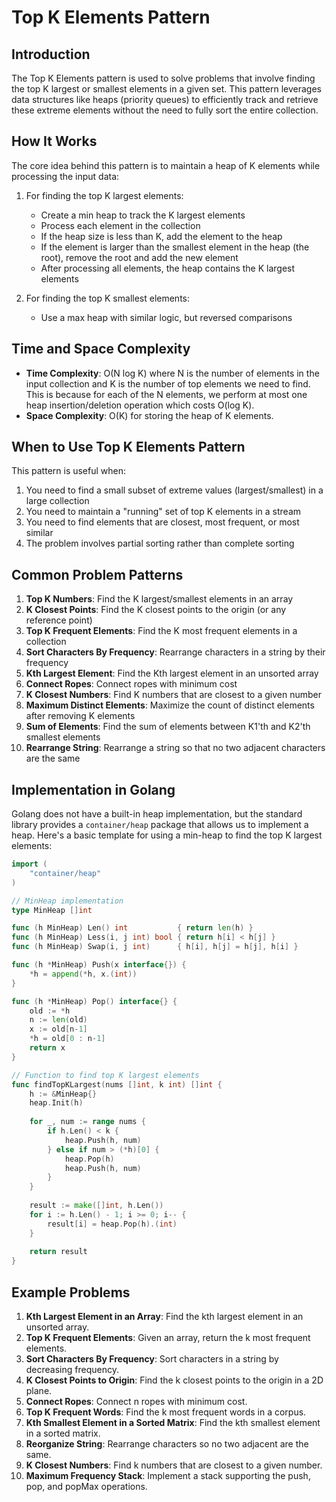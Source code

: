# Top K Elements Pattern

## Introduction

The Top K Elements pattern is used to solve problems that involve finding the top K largest or smallest elements in a given set. This pattern leverages data structures like heaps (priority queues) to efficiently track and retrieve these extreme elements without the need to fully sort the entire collection.

## How It Works

The core idea behind this pattern is to maintain a heap of K elements while processing the input data:

1. For finding the top K largest elements:
   - Create a min heap to track the K largest elements
   - Process each element in the collection
   - If the heap size is less than K, add the element to the heap
   - If the element is larger than the smallest element in the heap (the root), remove the root and add the new element
   - After processing all elements, the heap contains the K largest elements

2. For finding the top K smallest elements:
   - Use a max heap with similar logic, but reversed comparisons

## Time and Space Complexity

- **Time Complexity**: O(N log K) where N is the number of elements in the input collection and K is the number of top elements we need to find. This is because for each of the N elements, we perform at most one heap insertion/deletion operation which costs O(log K).
- **Space Complexity**: O(K) for storing the heap of K elements.

## When to Use Top K Elements Pattern

This pattern is useful when:

1. You need to find a small subset of extreme values (largest/smallest) in a large collection
2. You need to maintain a "running" set of top K elements in a stream
3. You need to find elements that are closest, most frequent, or most similar
4. The problem involves partial sorting rather than complete sorting

## Common Problem Patterns

1. **Top K Numbers**: Find the K largest/smallest elements in an array
2. **K Closest Points**: Find the K closest points to the origin (or any reference point)
3. **Top K Frequent Elements**: Find the K most frequent elements in a collection
4. **Sort Characters By Frequency**: Rearrange characters in a string by their frequency
5. **Kth Largest Element**: Find the Kth largest element in an unsorted array
6. **Connect Ropes**: Connect ropes with minimum cost
7. **K Closest Numbers**: Find K numbers that are closest to a given number
8. **Maximum Distinct Elements**: Maximize the count of distinct elements after removing K elements
9. **Sum of Elements**: Find the sum of elements between K1'th and K2'th smallest elements
10. **Rearrange String**: Rearrange a string so that no two adjacent characters are the same

## Implementation in Golang

Golang does not have a built-in heap implementation, but the standard library provides a `container/heap` package that allows us to implement a heap. Here's a basic template for using a min-heap to find the top K largest elements:

```go
import (
    "container/heap"
)

// MinHeap implementation
type MinHeap []int

func (h MinHeap) Len() int           { return len(h) }
func (h MinHeap) Less(i, j int) bool { return h[i] < h[j] }
func (h MinHeap) Swap(i, j int)      { h[i], h[j] = h[j], h[i] }

func (h *MinHeap) Push(x interface{}) {
    *h = append(*h, x.(int))
}

func (h *MinHeap) Pop() interface{} {
    old := *h
    n := len(old)
    x := old[n-1]
    *h = old[0 : n-1]
    return x
}

// Function to find top K largest elements
func findTopKLargest(nums []int, k int) []int {
    h := &MinHeap{}
    heap.Init(h)
    
    for _, num := range nums {
        if h.Len() < k {
            heap.Push(h, num)
        } else if num > (*h)[0] {
            heap.Pop(h)
            heap.Push(h, num)
        }
    }
    
    result := make([]int, h.Len())
    for i := h.Len() - 1; i >= 0; i-- {
        result[i] = heap.Pop(h).(int)
    }
    
    return result
}
```

## Example Problems

1. **Kth Largest Element in an Array**: Find the kth largest element in an unsorted array.
2. **Top K Frequent Elements**: Given an array, return the k most frequent elements.
3. **Sort Characters By Frequency**: Sort characters in a string by decreasing frequency.
4. **K Closest Points to Origin**: Find the k closest points to the origin in a 2D plane.
5. **Connect Ropes**: Connect n ropes with minimum cost.
6. **Top K Frequent Words**: Find the k most frequent words in a corpus.
7. **Kth Smallest Element in a Sorted Matrix**: Find the kth smallest element in a sorted matrix.
8. **Reorganize String**: Rearrange characters so no two adjacent are the same.
9. **K Closest Numbers**: Find k numbers that are closest to a given number.
10. **Maximum Frequency Stack**: Implement a stack supporting the push, pop, and popMax operations. 